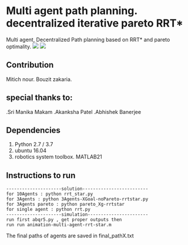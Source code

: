 # Multi agent path planning. decentralized iterative pareto RRT*

Multi agent, Decentralized Path planning based on RRT* and pareto optimality.
![](https://raw.githubusercontent.com/zackq88/MARRT-/main/decentralized%20boule%20diapo.gif)
![](https://raw.githubusercontent.com/zackq88/MARRT-/main/decentralized%20robot%20diapo.gif)



## Contribution
Mitich nour. Bouzit zakaria.

## special thanks to:
 .Sri Manika Makam
 .Akanksha Patel
 .Abhishek Banerjee
 
## Dependencies
1. Python 2.7 / 3.7
2. ubuntu 16.04 
3. robotics system toolbox. MATLAB21 

## Instructions to run 
```
---------------------solution-------------------------
for 10Agents : python rrt_star.py
for 3Agents : python 3Agents-XGoal-noPareto-rrtstar.py
for 3Agents pareto : python pareto_Xg-rrtstar
for single agent : python rrt.py
---------------------simulation-----------------------
run first abqr5.py , get proper outputs then
run run animation-multi-agent-rrt-star.m
```
The final paths of agents are saved in final_pathX.txt
